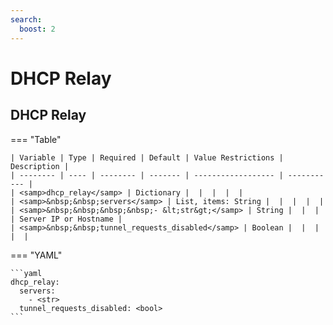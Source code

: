 ```yaml
---
search:
  boost: 2
---
```


# DHCP Relay
## DHCP Relay

=== "Table"


    | Variable | Type | Required | Default | Value Restrictions | Description |
    | -------- | ---- | -------- | ------- | ------------------ | ----------- |
    | <samp>dhcp_relay</samp> | Dictionary |  |  |  |  |
    | <samp>&nbsp;&nbsp;servers</samp> | List, items: String |  |  |  |  |
    | <samp>&nbsp;&nbsp;&nbsp;&nbsp;- &lt;str&gt;</samp> | String |  |  |  | Server IP or Hostname |
    | <samp>&nbsp;&nbsp;tunnel_requests_disabled</samp> | Boolean |  |  |  |  |

=== "YAML"

    ```yaml
    dhcp_relay:
      servers:
        - <str>
      tunnel_requests_disabled: <bool>
    ```
